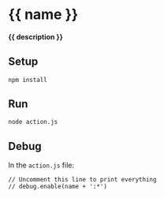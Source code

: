 # {{ name }}
#### {{ description }}

## Setup

`npm install`

## Run

`node action.js`

## Debug

In the `action.js` file:

```
// Uncomment this line to print everything
// debug.enable(name + ':*')
```